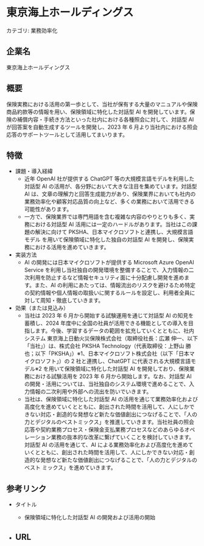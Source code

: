 # 東京海上ホールディングス

カテゴリ: 業務効率化

## 企業名

東京海上ホールディングス

## 概要

保険実務における活用の第一歩として、当社が保有する大量のマニュアルや保険商品約款等の情報を用い、保険領域に特化した対話型 AI を開発しています。保険の補償内容・手続き方法といった社内における各種照会に対して、対話型 AI が回答案を自動生成するツールを開発し、2023 年 6 月より当社内における照会応答のサポートツールとして活用してまいります。

## 特徴

- 課題・導入経緯
    - 近年 OpenAI 社が提供する ChatGPT 等の大規模言語モデルを利用した対話型 AI の活用が、各分野において大きな注目を集めています。対話型 AI は、文章の理解力と回答生成能力があり、保険業界においても社内の
    業務効率化や顧客対応品質の向上など、多くの業務において活用できる可能性があります。
    - 一方で、保険業界では専門用語を含む複雑な内容のやりとりも多く、実務における対話型 AI 活用には一定のハードルがあります。当社はこの課題の解決に向けて PKSHA、日本マイクロソフトと連携し、大規模言語モデル
    を用いて保険領域に特化した独自の対話型 AI を開発し、保険実務における活用を進めていきます。
- 実装方法
    - AI の開発には日本マイクロソフトが提供する Microsoft Azure OpenAI Service を利用し当社独自の開発環境を整備することで、入力情報の二次利用を防止するなど情報セキュリティ面に十分配慮し開発を進めます。また、AI の利用にあたっては、情報流出のリスクを避けるため特定の契約情報や個人情報の取扱いに関するルールを設定し、利用者全員に対して周知・徹底していきます。
- 効果（または見込み）
    - 当社は 2023 年 6 月から開始する試験運用を通じて対話型 AI の知見を蓄積し、2024 年度中に全国の社員が活用できる機能としての導入を目指します。今後、学習するデータの範囲を拡充していくとともに、社内システム
    東京海上日動火災保険株式会社（取締役社長：広瀬 伸一、以下「当社」）は、株式会社 PKSHA Technology（代表取締役：上野山 勝也；以下「PKSHA」）※1、日本マイクロソフト株式会社（以下「日本マイクロソフト」）の 2 社と連携し、ChatGPT に代表される大規模言語モデル※2 を用いて保険領域に特化した対話型 AI を開発しており、保険業務における試験活用を 2023 年 6 月から開始します。なお、対話型 AI の開発・活用については、当社独自のシステム環境で進めることで、入力情報の二次利用や外部への流出を防いでいきます。
    - 当社は、保険領域に特化した対話型 AI の活用を通じて業務効率化および高度化を進めていくとともに、創出された時間を活用して、人にしかできない対応・創造的な発想など新たな価値創出につなげることで、「人の力とデジタルのベストミックス」を推進していきます。当社社員の照会応答や契約業務プロセス・保険金支払業務プロセスなどのあらゆるオペレーション業務の抜本的な改革に繋げていくことを検討していきます。対話型 AI の活用を通じて、AI による業務効率化および高度化を進めていくとともに、創出された時間を活用して、人にしかできない対応・創造的な発想など新たな価値創出につなげることで、「人の力とデジタルのベスト
    ミックス」を進めていきます。

## 参考リンク

- タイトル
    - 保険領域に特化した対話型 AI の開発および活用の開始
- URL
    - 
    
    [](https://www.tokiomarine-nichido.co.jp/company/release/pdf/230419_01.pdf)